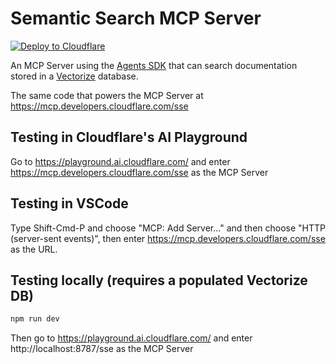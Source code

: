 # Semantic Search MCP Server

[![Deploy to Cloudflare](https://deploy.workers.cloudflare.com/button)](https://deploy.workers.cloudflare.com/?url=https://github.com/mhart/mcp-semantic-search)

An MCP Server using the [Agents SDK](https://developers.cloudflare.com/agents/guides/remote-mcp-server/) that can search documentation stored
in a [Vectorize](https://developers.cloudflare.com/vectorize/) database.

The same code that powers the MCP Server at https://mcp.developers.cloudflare.com/sse

## Testing in Cloudflare's AI Playground

Go to https://playground.ai.cloudflare.com/ and enter https://mcp.developers.cloudflare.com/sse as the MCP Server

## Testing in VSCode

Type Shift-Cmd-P and choose "MCP: Add Server..." and then choose "HTTP (server-sent events)", then enter https://mcp.developers.cloudflare.com/sse as the URL.

## Testing locally (requires a populated Vectorize DB)

```sh
npm run dev
```

Then go to https://playground.ai.cloudflare.com/ and enter http://localhost:8787/sse as the MCP Server
